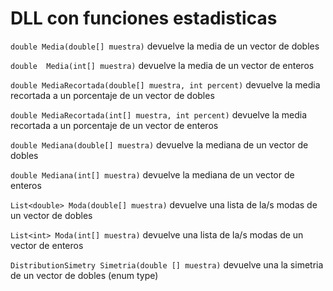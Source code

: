 # DLL con funciones estadisticas

`double Media(double[] muestra)` 
devuelve la media de un vector de dobles

`double  Media(int[] muestra)`
devuelve la media de un vector de enteros

`double MediaRecortada(double[] muestra, int percent)`
devuelve la media recortada a un porcentaje de un vector de dobles

`double MediaRecortada(int[] muestra, int percent)`
devuelve la media recortada a un porcentaje de un vector de enteros

`double Mediana(double[] muestra)`
devuelve la mediana de un vector de dobles

`double Mediana(int[] muestra)`
devuelve la mediana de un vector de enteros

`List<double> Moda(double[] muestra)`
devuelve una lista de la/s modas de un vector de dobles

`List<int> Moda(int[] muestra)`
devuelve una lista de la/s modas de un vector de enteros

`DistributionSimetry Simetria(double [] muestra)`
devuelve una la simetria de un vector de dobles (enum type)